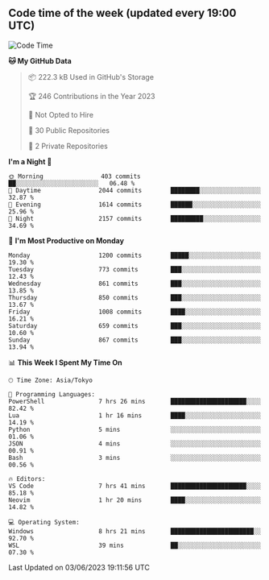 ## Code time of the week (updated every 19:00 UTC)

<!--START_SECTION:waka-->
![Code Time](http://img.shields.io/badge/Code%20Time-1%2C861%20hrs%2032%20mins-blue)

**🐱 My GitHub Data** 

> 📦 222.3 kB Used in GitHub's Storage 
 > 
> 🏆 246 Contributions in the Year 2023
 > 
> 🚫 Not Opted to Hire
 > 
> 📜 30 Public Repositories 
 > 
> 🔑 2 Private Repositories 
 > 
**I'm a Night 🦉** 

```text
🌞 Morning                403 commits         ██░░░░░░░░░░░░░░░░░░░░░░░   06.48 % 
🌆 Daytime                2044 commits        ████████░░░░░░░░░░░░░░░░░   32.87 % 
🌃 Evening                1614 commits        ██████░░░░░░░░░░░░░░░░░░░   25.96 % 
🌙 Night                  2157 commits        █████████░░░░░░░░░░░░░░░░   34.69 % 
```
📅 **I'm Most Productive on Monday** 

```text
Monday                   1200 commits        █████░░░░░░░░░░░░░░░░░░░░   19.30 % 
Tuesday                  773 commits         ███░░░░░░░░░░░░░░░░░░░░░░   12.43 % 
Wednesday                861 commits         ███░░░░░░░░░░░░░░░░░░░░░░   13.85 % 
Thursday                 850 commits         ███░░░░░░░░░░░░░░░░░░░░░░   13.67 % 
Friday                   1008 commits        ████░░░░░░░░░░░░░░░░░░░░░   16.21 % 
Saturday                 659 commits         ███░░░░░░░░░░░░░░░░░░░░░░   10.60 % 
Sunday                   867 commits         ███░░░░░░░░░░░░░░░░░░░░░░   13.94 % 
```


📊 **This Week I Spent My Time On** 

```text
🕑︎ Time Zone: Asia/Tokyo

💬 Programming Languages: 
PowerShell               7 hrs 26 mins       █████████████████████░░░░   82.42 % 
Lua                      1 hr 16 mins        ████░░░░░░░░░░░░░░░░░░░░░   14.19 % 
Python                   5 mins              ░░░░░░░░░░░░░░░░░░░░░░░░░   01.06 % 
JSON                     4 mins              ░░░░░░░░░░░░░░░░░░░░░░░░░   00.91 % 
Bash                     3 mins              ░░░░░░░░░░░░░░░░░░░░░░░░░   00.56 % 

🔥 Editors: 
VS Code                  7 hrs 41 mins       █████████████████████░░░░   85.18 % 
Neovim                   1 hr 20 mins        ████░░░░░░░░░░░░░░░░░░░░░   14.82 % 

💻 Operating System: 
Windows                  8 hrs 21 mins       ███████████████████████░░   92.70 % 
WSL                      39 mins             ██░░░░░░░░░░░░░░░░░░░░░░░   07.30 % 
```


 Last Updated on 03/06/2023 19:11:56 UTC
<!--END_SECTION:waka-->
